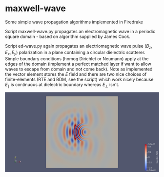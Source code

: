# maxwell-wave
Some simple wave propagation algorithms implemented in Firedrake

Script maxwell-wave.py propagates an electromagnetic wave in a periodic square domain - based on algorithm supplied by James Cook.

Script ed-wave.py again propagates an electriomagnetic wave pulse $(B_z, E_x, E_y)$ polarization in a plane containing a circular dielectric scatterer.  Simple boundary conditions (homog Dirichlet or Neumann) apply at the edges of the domain (implement a perfect matched layer if want to allow waves to escape from domain and not come back).  Note as implemented the vector element stores the $E$ field and there are two nice choices of finite-elements (RTE and BDM, see the script) which work nicely because $E_{\parallel}$ is continuous at dielectric boundary whereas $E_{\perp}$ isn't.

![ed-wave1](png/ed_wave1.png "Magnetic component of the wave during scattering - generated by ed-wave.")
